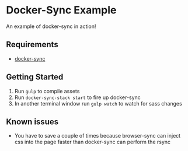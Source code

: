 # Docker-Sync Example

An example of docker-sync in action!

## Requirements

* [docker-sync](https://github.com/EugenMayer/docker-sync/wiki/1.-Installation)

## Getting Started

1. Run `gulp` to compile assets
2. Run `docker-sync-stack start` to fire up docker-sync
3. In another terminal window run `gulp watch` to watch for sass changes

## Known issues

* You have to save a couple of times because browser-sync can inject css into the page faster than docker-sync can perform the rsync